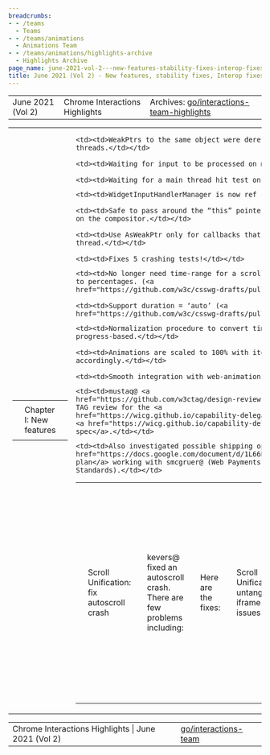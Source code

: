 ```yaml
---
breadcrumbs:
- - /teams
  - Teams
- - /teams/animations
  - Animations Team
- - /teams/animations/highlights-archive
  - Highlights Archive
page_name: june-2021-vol-2---new-features-stability-fixes-interop-fixes-and-more
title: June 2021 (Vol 2) - New features, stability fixes, Interop fixes and more!
---
```


<table>
<tr>

<td>June 2021 (Vol 2)</td>

<td>Chrome Interactions Highlights</td>

<td>Archives: <a href="http://go/animations-team-highlights">go/interactions-team-highlights</a></td>

</tr>
</table>

<table>
<tr>

<td><table></td>
<td><tr></td>

<td><td>Chapter I: New features</td></td>

<td></tr></td>
<td></table></td>

<td><table></td>
<td><tr></td>

<td><td>Scroll Unification: fix autoscroll crash</td></td>

<td><td>kevers@ fixed an autoscroll crash. There are few problems including:</td></td>

    <td><td>WeakPtrs to the same object were dereferenced on different
    threads.</td></td>

    <td><td>Waiting for input to be processed on main</td></td>

    <td><td>Waiting for a main thread hit test on the compositor</td></td>

<td><td>Here are the fixes:</td></td>

    <td><td>WidgetInputHandlerManager is now ref counted.</td></td>

    <td><td>Safe to pass around the “this” pointer for callbacks that will run
    on the compositor.</td></td>

    <td><td>Use AsWeakPtr only for callbacks that will be run on the main
    thread.</td></td>

    <td><td>Fixes 5 crashing tests!</td></td>

<td><td>Scroll Unification: untangling iframe issues</td></td>

<td><td><img alt="chain.png" src="https://lh6.googleusercontent.com/GF5f11bWr7884waypGiE3bi4y-AEY-OWfnVskKZlpAfGuLvFak_GwhKYVOfaJMocFKSX6zEsg7ytdkkqej1kRACQO_oIeAcS7O-Og690MGOnW2gZ_T6LxG9h17QxAaikOAAMVLA7ZJlmSOF6E481OYnLBiSzkCoe7DF0yxBvOf0gKafc" height=190 width=279></td></td>

<td><td>skobes@ landed the <a href="https://chromium-review.googlesource.com/c/chromium/src/+/2983821">CL</a> to handle the case when a scroll hits an iframe that isn’t scrollable for some reason. In this case, we need to look for scrollable container in the parent frame.</td></td>

<td><td>Composite BG-color animation</td></td>

<td><td>xidachen@ fixed two crash cases.</td></td>

<td><td><img alt="image" src="https://lh5.googleusercontent.com/lIiIaL2x898PdeBhWHW8u22XUNxlSPfhGHbIRsbbVcLhWEq7ornl3q_7rqwz85Eqt2wOmtrue4nsh4Jr0rVb9-JqMtVBum-9M0y_W05tuPEaWwJbfwIh-Mqd5WQRvfmcQLBmCPoVlGkSsc0pw4774yejCh96gNjknKZIWCyq--RxPayt" height=76 width=283></td></td>

<td><td>The first case is shown above where the frame is detached during animation. The fix landed <a href="https://chromium-review.googlesource.com/c/chromium/src/+/2951382">here</a>.</td></td>

<td><td><img alt="image" src="https://lh3.googleusercontent.com/_yovKVwj7Cc83Md-0ngT8poGR47TZ24Xs5qvWizKG_aWszkI_gKZwblELJCEksA8_JGcHB___vtzdsHpvSUEJTtByTLafZFbrqdRTEU0Lyv8ttXBhfYiEiGLNjBIozw90YO26V6mzdYCOa_HoJxYx8CnFP4Pj5QsRUyDRgMqxZ4Y6-kN" height=157 width=141></td></td>

<td><td>The second case is shown above, and the crash is due to antialiasing that changes the draw operation bounds. This is the <a href="https://chromium-review.googlesource.com/c/chromium/src/+/2954479">fix</a>.</td></td>

<td><td>Progress based timelines/Scroll Timelines</td></td>

<td><td><img alt="image" src="https://lh6.googleusercontent.com/sXJITc1_VocnlLddIAps2gR_spLrMg3hNfh1OfeKOdMn8S0WSTEoIqcBTat3D_6PJEn94VejqwJVbDJrBi72Q401j9syWMLmmwnNGCEo-fouH0tC8VVdr9sjpHneH24A6PFe9kjugsJXltHSN8iN7DYRFtL53G4fPc5wAOFZZLwSJ-bv" height=200 width=283></td></td>

<td><td>kevers@ made a lot of progress on <a href="https://drafts.csswg.org/web-animations-2">specs</a>. </td></td>

<td><td>Highlights:</td></td>

    <td><td>No longer need time-range for a scroll timeline; Times are converted
    to percentages. (<a
    href="https://github.com/w3c/csswg-drafts/pull/6410">patch</a>)</td></td>

    <td><td>Support duration = ‘auto’ (<a
    href="https://github.com/w3c/csswg-drafts/pull/6337/">patch</a>)</td></td>

<td><td>Here’s an example of un-timed timelines:</td></td>

<td><td><img alt="image" src="https://lh3.googleusercontent.com/-pz0DHZNano7yrdoIHbn_3L08AT_InCiZDZ7A8uvHkgf1csjMi-2M1PJV6YnGb5Sjqyk1ozrW3TvmhIr0AucjD8FTfWpSm1qUX7atIsK2NUePkd48J1gp4HLBzrbMABQ6seLIRdAy6io1qeUvy6MadntwNpOw12W4dCdx9Ta-8ah0hro" height=124 width=283></td></td>

<td><td>Another example of empowering progress based animations</td></td>

<td><td><img alt="image" src="https://lh3.googleusercontent.com/sOOLJ5DSjTrxW8oYTqIHccfgzcUvqe2c8Z70ao3NeQH7rtIDIwLu6dvtH3GeHTKOPAjdWm9kIwixT6ZbQdUvHgdFKRAdDZ3_2ewjncEoeZkodfSUw8BqK5tEG2EC-8CJwY7WlpXy8vUJ9be6EJdHF89jsajz_dmehjYkiy75rRMc0DJe" height=155 width=215></td></td>

    <td><td>Normalization procedure to convert time-based animations to
    progress-based.</td></td>

    <td><td>Animations are scaled to 100% with iteration and delays adjusted
    accordingly.</td></td>

    <td><td>Smooth integration with web-animations API</td></td>

<td><td>Capability Delegation is ready for TAG review</td></td>

    <td><td>mustaq@ <a
    href="https://github.com/w3ctag/design-reviews/issues/655">kicked off</a> a
    TAG review for the <a
    href="https://wicg.github.io/capability-delegation/">explainer</a> and the
    <a href="https://wicg.github.io/capability-delegation/spec.html">draft
    spec</a>.</td></td>

<td><td><img alt="image" src="https://lh6.googleusercontent.com/DTQM0AAbpo4H-S7bcy9udCr-jtZ4QenLeuLj6qu_C-HloTqU51QYym46H5gYpYoGN8TQBCqPRt_J91bfgicQfD1706FD7n2eHxcXzhbJTxqw19M9XJy-oVpZOLnebaoqy3PCFSSjIABAAAd61QwsZN8h8Sl74mghfvGMKZbMwEOzBXyj" height=83 width=256></td></td>

    <td><td>Also investigated possible shipping options and finalized <a
    href="https://docs.google.com/document/d/1L66B1QtqHCzAKlLQXdtv-YCmlXrJhi2Je2Vo91XWMsQ/edit?usp=sharing">a
    plan</a> working with smcgruer@ (Web Payments) and jyasskin@ (Web
    Standards).</td></td>

<td></tr></td>
<td></table></td>

<td><table></td>
<td><tr></td>

<td><td>Chapter II: Stability fixes</td></td>

<td></tr></td>
<td></table></td>

<td><table></td>
<td><tr></td>

<td><td>DCHECK in ConvertTimingForCompositor</td></td>

<td><td><img alt="image" src="https://lh6.googleusercontent.com/eyBq9_FmfclUlfQjaMQmR5adk-l1XtWKism64bdBFe0qbCFnFEiCztGpEhF5olqDkZNr-ggEO28XfJ9t2MGgILKt6a-890Vvsz9mWiS5cYTNNIMAXgsStdc55cjCYdO9ZOIjhiDfjQpER8Njl16ghE6oEKQ8Cdlt8G2XzDXVEQwU1BbU" height=163 width=283></td></td>

<td><td>This function did a bunch of math to check whether the result is finite or not, then either abort or carry on. But what if the intermediate result is indeterminate?</td></td>

<td><td>To solve that, we check intermediate results if there is any risk of the following in subsequent calculations:</td></td>

    <td><td>infinity - infinity</td></td>

    <td><td>0 / 0</td></td>

    <td><td>infinity / infinity</td></td>

    <td><td>Division by zero</td></td>

<td><td>FullscreenControllerInteractiveTest flaky fix</td></td>

<td><td><img alt="image" src="https://lh6.googleusercontent.com/ATmakcwLRkU0fhQgB3lhLXeJry1hUqEuSkZ9OB_Y6HXVuTsg0Q4kDYWlzGUg6la_dmmlxhtO5CuA0M7ToABMYZXutB04sXdz5SaseLymhW45u0-nWRu5VnVeMNIq_ohJlI1pa1AoJ0z3E_2KhMp924z0ryu-4oGHAICgPTP_O6A7tWxM" height=44 width=283> </td></td>

<td><td>mustaq@ found an issue that might cause flakiness in a large suite of tests: an <a href="https://source.chromium.org/chromium/chromium/src/+/main:net/test/embedded_test_server/embedded_test_server.h;drc=172a2a554e8b556203c962152d3b19d55240725d;l=341">initialization problem</a> with EmbeddedTestServer could be causing flakiness in all FullscreenControllerInteractiveTests! A <a href="https://chromium-review.googlesource.com/c/chromium/src/+/2969924">fix</a> has been landed, and we’re hopeful that flakiness will be greatly reduced moving forward.</td></td>

<td></tr></td>
<td></table></td>

<td><table></td>
<td><tr></td>

<td><td>Chapter III: Interop fixes</td></td>

<td></tr></td>
<td></table></td>

<td><table></td>
<td><tr></td>

<td><td>Fix interpolation of integers</td></td>

<td><td><img alt="image" src="https://lh5.googleusercontent.com/dwWcE_WQ7lAnDlzDHXYS4PX74JG45uW1NkiqcVk_jHGHWcftBOl9VGSk8HgiGNQ4FqxAkKEDpaSaS2a185e2i3jqNrUVjra8HJFGsYvafm3QfjVApujEw_OgnLB-abUQIMVbSsQo_D4wz-3YINcUx5px_w77bzy8cLZ-AcJUSXNoDgNv" height=268 width=283></td></td>

<td><td>The test case above demonstrates a bug: the 8 digit CSS number was serialized to 6 significant digits, and the out-of-bounds treatment turned it into a 0..</td></td>

<td><td>Below is the fix to the problem.</td></td>

<td><td><img alt="image" src="https://lh3.googleusercontent.com/7VFctlPazHy6OcCxSRmLho80W_1aRSct288IUC88n4aA-mlgpWy7OGMJLnRqcl-9y4gZ04A8h9qCI5i9i-j1dXZhvcl9NFwDx6JXTh_VnOWn3djnBh0taY3ichwvnmSlIMHTcKDDPE1TYSDUiq2QIS4lQvdv_h2qdmlrLThih4j8UZg3" height=47 width=283></td></td>

<td><td>overscroll-behavior</td></td>

<td><td>Our ongoing effort to reduce mis-usage of overscroll-behavior (<a href="https://docs.google.com/document/d/1-pqljDgzzgRVve2oWUq237JPgtT12wcoctxbtBaHZdU/edit#heading=h.1xrzhx8chbuz">details</a> here) moved forward with a fix landing on Google Search.</td></td>

<td><td><img alt="image" src="https://lh6.googleusercontent.com/AbvzIFWaIWqOw7OrIaCNCm-UlAonjWT78-em1KgWUDV4cDzbEPzdgFSlRhemYow7gzCrffeb7nMrj7c72IkFAAQdN9ZT9-XmzEjPDHMudAU52i_PAUcU8QaS_oEayjSLxvrOM7Z5n9ae_z6-0qbC1d92JeU-kFD2ELY3lRswb8q9zGbv" height=59 width=283></td></td>

<td><td><img alt="image" src="https://lh5.googleusercontent.com/pzrNAt-Kl8VKbRTrvOvrtQLcFb7im-nW5--4Wx_BNkOCa-ZL3MIOWXyzbrPRz_PR8A6dyCoUHITbPe-6PjOYvDy4Vt7b4G-xQ4PSq95b7gPqUTbpyDkcyHpuKyBwD_6YWIG_jfjHMRoaKYoSv4PXtdi7RKXltISb0zih3FeC5vG29dCi" height=105 width=283></td></td>

<td><td>The first graph shows the usage on Google, and the second graph shows the usage of all page load, which is about 0.3%.</td></td>

<td><td>There are two ways to move this forward:</td></td>

    <td><td>Through devrel outreach (<a
    href="https://docs.google.com/document/d/1-pqljDgzzgRVve2oWUq237JPgtT12wcoctxbtBaHZdU/edit#heading=h.1xrzhx8chbuz">doc</a>)</td></td>

    <td><td>Push a spec change (<a
    href="https://github.com/w3c/csswg-drafts/issues/6406">proposal</a>)</td></td>

<td></tr></td>
<td><tr></td>

<td><td>Position: sticky 100% pass rate on chrome!</td></td>

<td><td><img alt="image" src="https://lh4.googleusercontent.com/eNLvAI5MdHjZRW1284KVgALG5aQcZUluy3twk8P9GsZyr6XsfvXlTb0s3ZBjx_C8nGiy7F2LNFVsnlXIHT8Rr4ofTVtuhDxA2OaXu0BpLokp99uOff3GpAIM05Y24HtZCNE54glfHGM6kZX2HSzobneiU-46_SMZA-dZjohBHddExuM9" height=135 width=283></td></td>

<td><td>flackr@ wrapped up one of our team’s key product excellence/interop OKRs by fixing all WPT tests for position:sticky. Thanks to all the folks on the DOM team that contributed. (<a href="https://wpt.fyi/compat2021?feature=position-sticky">link</a>)</td></td>

<td></tr></td>
<td></table></td>

<td><table></td>
<td><tr></td>

<td><td>Chapter IV: Bug Updates</td></td>

<td><td><img alt="image" src="https://lh6.googleusercontent.com/DgKWR43wOdhft-vh_ub8eFt_JbD7XgQ4r4mFRz1DRPLdLvd2RmZI4rnzkPmD1nnkYPYXPXGYB1QglE3LFnB2FFW-oZ_O4CBqgwLn16DG9YlutSRXV2-xDU6SQ2B8HjG93Jl2OSwxO3lpHqVPlVk_tf7IrmXl7Xsh4ukG0KcyQl5i9aBo" height=159 width=288> <img alt="image" src="https://lh4.googleusercontent.com/x5OkzI6ZArtT0yPVOCJoEmt_fxe7tCcE_L5pq5eZ_4uns0qpnNfmQErEXdu3iq9mCaVBgg3jxjIqH-OqRRbGQueSwqi8NJN91sRc8xVcw_YBGAntWLmXtQblkkYtrl3dzT6me0wNvIyfr_8dqiK6UudVqcXv4vPbveQ6gOx1rsMF44ZS" height=158 width=284></td></td>

<td><td>Our team made great progress on fixing P1&P2 bugs and the numbers are going down!</td></td>

<td></tr></td>
<td></table></td>

</tr>
</table>

<table>
<tr>

<td>Chrome Interactions Highlights | June 2021 (Vol 2)</td>

<td><a href="http://go/interactions-team">go/interactions-team</a></td>

</tr>
</table>